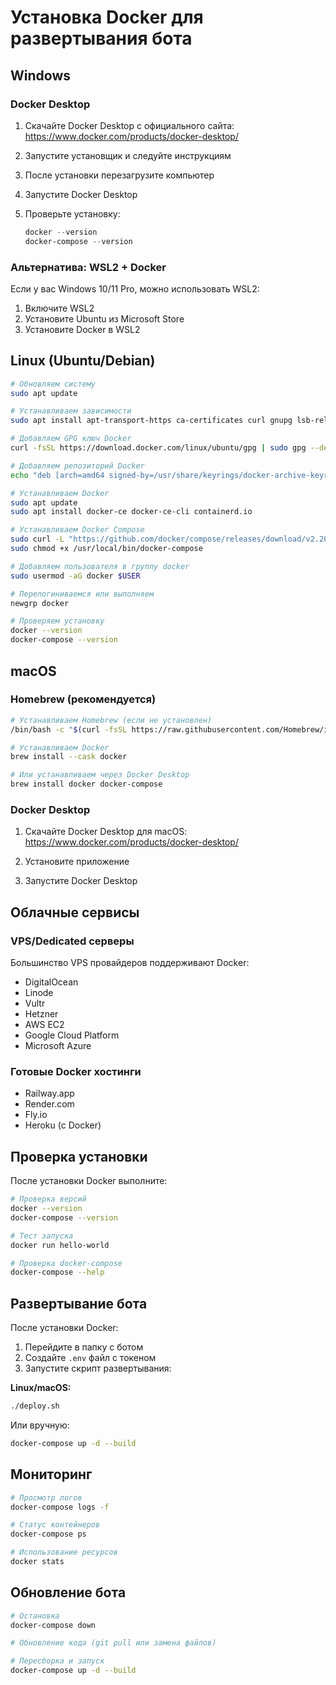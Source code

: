 # Установка Docker для развертывания бота

## Windows

### Docker Desktop

1. Скачайте Docker Desktop с официального сайта:
   https://www.docker.com/products/docker-desktop/

2. Запустите установщик и следуйте инструкциям

3. После установки перезагрузите компьютер

4. Запустите Docker Desktop

5. Проверьте установку:
   ```powershell
   docker --version
   docker-compose --version
   ```

### Альтернатива: WSL2 + Docker

Если у вас Windows 10/11 Pro, можно использовать WSL2:

1. Включите WSL2
2. Установите Ubuntu из Microsoft Store
3. Установите Docker в WSL2

## Linux (Ubuntu/Debian)

```bash
# Обновляем систему
sudo apt update

# Устанавливаем зависимости
sudo apt install apt-transport-https ca-certificates curl gnupg lsb-release

# Добавляем GPG ключ Docker
curl -fsSL https://download.docker.com/linux/ubuntu/gpg | sudo gpg --dearmor -o /usr/share/keyrings/docker-archive-keyring.gpg

# Добавляем репозиторий Docker
echo "deb [arch=amd64 signed-by=/usr/share/keyrings/docker-archive-keyring.gpg] https://download.docker.com/linux/ubuntu $(lsb_release -cs) stable" | sudo tee /etc/apt/sources.list.d/docker.list > /dev/null

# Устанавливаем Docker
sudo apt update
sudo apt install docker-ce docker-ce-cli containerd.io

# Устанавливаем Docker Compose
sudo curl -L "https://github.com/docker/compose/releases/download/v2.20.0/docker-compose-$(uname -s)-$(uname -m)" -o /usr/local/bin/docker-compose
sudo chmod +x /usr/local/bin/docker-compose

# Добавляем пользователя в группу docker
sudo usermod -aG docker $USER

# Перелогиниваемся или выполняем
newgrp docker

# Проверяем установку
docker --version
docker-compose --version
```

## macOS

### Homebrew (рекомендуется)

```bash
# Устанавливаем Homebrew (если не установлен)
/bin/bash -c "$(curl -fsSL https://raw.githubusercontent.com/Homebrew/install/HEAD/install.sh)"

# Устанавливаем Docker
brew install --cask docker

# Или устанавливаем через Docker Desktop
brew install docker docker-compose
```

### Docker Desktop

1. Скачайте Docker Desktop для macOS:
   https://www.docker.com/products/docker-desktop/

2. Установите приложение

3. Запустите Docker Desktop

## Облачные сервисы

### VPS/Dedicated серверы

Большинство VPS провайдеров поддерживают Docker:

- DigitalOcean
- Linode
- Vultr
- Hetzner
- AWS EC2
- Google Cloud Platform
- Microsoft Azure

### Готовые Docker хостинги

- Railway.app
- Render.com
- Fly.io
- Heroku (с Docker)

## Проверка установки

После установки Docker выполните:

```bash
# Проверка версий
docker --version
docker-compose --version

# Тест запуска
docker run hello-world

# Проверка docker-compose
docker-compose --help
```

## Развертывание бота

После установки Docker:

1. Перейдите в папку с ботом
2. Создайте `.env` файл с токеном
3. Запустите скрипт развертывания:

**Linux/macOS:**

```bash
./deploy.sh
```

Или вручную:

```bash
docker-compose up -d --build
```

## Мониторинг

```bash
# Просмотр логов
docker-compose logs -f

# Статус контейнеров
docker-compose ps

# Использование ресурсов
docker stats
```

## Обновление бота

```bash
# Остановка
docker-compose down

# Обновление кода (git pull или замена файлов)

# Пересборка и запуск
docker-compose up -d --build
```
